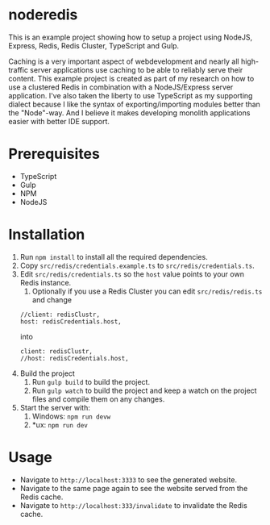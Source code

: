 
# noderedis
This is an example project showing how to setup a project using NodeJS, Express, Redis, Redis Cluster, TypeScript and Gulp.

Caching is a very important aspect of webdevelopment and nearly all high-traffic server applications use caching to be able to reliably serve their content.
This example project is created as part of my research on how to use a clustered Redis in combination with a NodeJS/Express server application. I've also taken the liberty to use TypeScript as my supporting dialect because I like the syntax of exporting/importing modules better than the "Node"-way. And I believe it makes developing monolith applications easier with better IDE support.

# Prerequisites
* TypeScript
* Gulp
* NPM
* NodeJS

# Installation
1. Run `npm install` to install all the required dependencies.
1. Copy `src/redis/credentials.example.ts` to `src/redis/credentials.ts`.
1. Edit `src/redis/credentials.ts` so the `host` value points to your own Redis instance.
    1. Optionally if you use a Redis Cluster you can edit `src/redis/redis.ts` and change 
    ```
    //client: redisClustr,
    host: redisCredentials.host,
    ```
    into
    ```
    client: redisClustr,
    //host: redisCredentials.host,
    ```
1. Build the project
    1. Run `gulp build` to build the project.
    1. Run `gulp watch` to build the project and keep a watch on the project files and compile them on any changes.
1. Start the server with:
    1. Windows: `npm run devw`
    1. *ux: `npm run dev`

# Usage
* Navigate to `http://localhost:3333` to see the generated website.
* Navigate to the same page again to see the website served from the Redis cache.
* Navigate to `http://localhost:333/invalidate` to invalidate the Redis cache.
